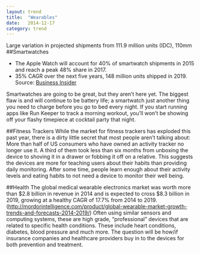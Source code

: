 ```yaml
---
layout: trend
title:  "Wearables" 
date:   2014-12-17
category: trend
---
```

Large variation in projected shipments from 111.9 million units (IDC), 110mm 
##Smartwatches
- The Apple Watch will account for 40% of smartwatch shipments in 2015 and reach a peak 48% share in 2017. 
- 35% CAGR over the next five years, 148 million units shipped in 2019. Source: [Business Insider](http://finance.yahoo.com/news/wearable-computing-market-report-growth-192528241.html)

Smartwatches are going to be great, but they aren’t here yet. The biggest flaw is and will continue to be battery life; a smartwatch just another thing you need to charge before you go to bed every night. If you start running apps like Run Keeper to track a morning workout, you’ll won’t be showing off your flashy timepiece at cocktail party that night. 

##Fitness Trackers
While the market for fitness trackers has exploded this past year, there is a dirty little secret that most people aren’t talking about: More than half of US consumers who have owned an activity tracker no longer use it. A third of them took less than six months from unboxing the device to shoving it in a drawer or fobbing it off on a relative. This suggests the devices are more for teaching users about their habits than providing daily monitoring. After some time, people learn enough about their activity levels and eating habits to not need a device to monitor their well being. 

##Health 
The global medical wearable electronics market was worth more than $2.8 billion in revenue in 2014 and is expected to cross $8.3 billion in 2019, growing at a healthy CAGR of 17.7% from 2014 to 2019. (http://mordorintelligence.com/product/global-wearable-market-growth-trends-and-forecasts-2014-2019/)
Often using similar sensors and computing systems, these are high grade, “professional” devices that are related to specific health conditions.  These include heart conditions, diabetes, blood pressure and much more. The question will be how/if insurance companies and healthcare providers buy in to the devices for both prevention and treatment. 

 
